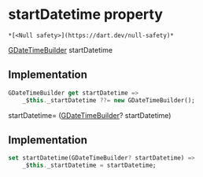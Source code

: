 


# startDatetime property




    *[<Null safety>](https://dart.dev/null-safety)*




[GDateTimeBuilder](../../third_party_yonomi_graphql_schema_schema.docs.schema.gql/GDateTimeBuilder-class.md) startDatetime
  







## Implementation

```dart
GDateTimeBuilder get startDatetime =>
    _$this._startDatetime ??= new GDateTimeBuilder();
```




startDatetime=
([GDateTimeBuilder](../../third_party_yonomi_graphql_schema_schema.docs.schema.gql/GDateTimeBuilder-class.md)? startDatetime)  







## Implementation

```dart
set startDatetime(GDateTimeBuilder? startDatetime) =>
    _$this._startDatetime = startDatetime;
```







